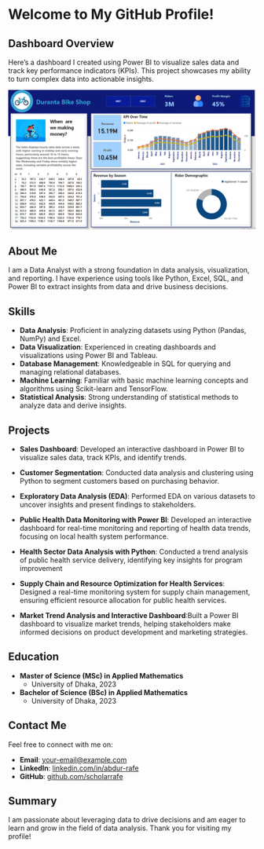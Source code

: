 # Welcome to My GitHub Profile!

## Dashboard Overview
Here’s a dashboard I created using Power BI to visualize sales data and track key performance indicators (KPIs). This project showcases my ability to turn complex data into actionable insights.

![Dashboard Image](bike_data_dashboard.png)

## About Me
I am a Data Analyst with a strong foundation in data analysis, visualization, and reporting. I have experience using tools like Python, Excel, SQL, and Power BI to extract insights from data and drive business decisions.

## Skills
- **Data Analysis**: Proficient in analyzing datasets using Python (Pandas, NumPy) and Excel.
- **Data Visualization**: Experienced in creating dashboards and visualizations using Power BI and Tableau.
- **Database Management**: Knowledgeable in SQL for querying and managing relational databases.
- **Machine Learning**: Familiar with basic machine learning concepts and algorithms using Scikit-learn and TensorFlow.
- **Statistical Analysis**: Strong understanding of statistical methods to analyze data and derive insights.

## Projects
- **Sales Dashboard**: Developed an interactive dashboard in Power BI to visualize sales data, track KPIs, and identify trends.
- **Customer Segmentation**: Conducted data analysis and clustering using Python to segment customers based on purchasing behavior.
- **Exploratory Data Analysis (EDA)**: Performed EDA on various datasets to uncover insights and present findings to stakeholders.
- **Public Health Data Monitoring with Power BI**: Developed an interactive dashboard for real-time monitoring and reporting of health data trends, focusing on local health system performance.
-	**Health Sector Data Analysis with Python**: Conducted a trend analysis of public health service delivery, identifying key insights for program improvement
  
- **Supply Chain and Resource Optimization for Health Services**: Designed a real-time monitoring system for supply chain management, ensuring efficient resource allocation for public health services.
- **Market Trend Analysis and Interactive Dashboard**:Built a Power BI dashboard to visualize market trends, helping stakeholders make informed decisions on product development and marketing strategies. 


## Education
- **Master of Science (MSc) in Applied Mathematics**
  - University of Dhaka, 2023
- **Bachelor of Science (BSc) in Applied Mathematics**
  - University of Dhaka, 2023

## Contact Me
Feel free to connect with me on:
- **Email**: [your-email@example.com](mailto:your-email@example.com)
- **LinkedIn**: [linkedin.com/in/abdur-rafe](https://www.linkedin.com/in/abdur-rafe)
- **GitHub**: [github.com/scholarrafe](https://github.com/scholarrafe)

## Summary
I am passionate about leveraging data to drive decisions and am eager to learn and grow in the field of data analysis. Thank you for visiting my profile!
